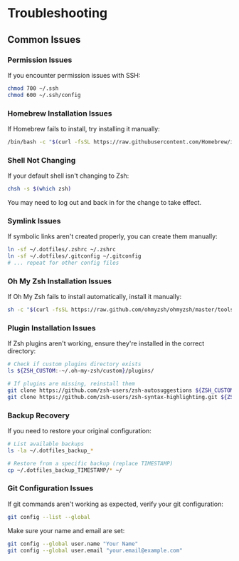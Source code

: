 # Troubleshooting

## Common Issues

### Permission Issues
If you encounter permission issues with SSH:

```bash
chmod 700 ~/.ssh
chmod 600 ~/.ssh/config
```

### Homebrew Installation Issues
If Homebrew fails to install, try installing it manually:

```bash
/bin/bash -c "$(curl -fsSL https://raw.githubusercontent.com/Homebrew/install/HEAD/install.sh)"
```

### Shell Not Changing
If your default shell isn't changing to Zsh:

```bash
chsh -s $(which zsh)
```

You may need to log out and back in for the change to take effect.

### Symlink Issues
If symbolic links aren't created properly, you can create them manually:

```bash
ln -sf ~/.dotfiles/.zshrc ~/.zshrc
ln -sf ~/.dotfiles/.gitconfig ~/.gitconfig
# ... repeat for other config files
```

### Oh My Zsh Installation Issues
If Oh My Zsh fails to install automatically, install it manually:

```bash
sh -c "$(curl -fsSL https://raw.github.com/ohmyzsh/ohmyzsh/master/tools/install.sh)"
```

### Plugin Installation Issues
If Zsh plugins aren't working, ensure they're installed in the correct directory:

```bash
# Check if custom plugins directory exists
ls ${ZSH_CUSTOM:-~/.oh-my-zsh/custom}/plugins/

# If plugins are missing, reinstall them
git clone https://github.com/zsh-users/zsh-autosuggestions ${ZSH_CUSTOM:-~/.oh-my-zsh/custom}/plugins/zsh-autosuggestions
git clone https://github.com/zsh-users/zsh-syntax-highlighting.git ${ZSH_CUSTOM:-~/.oh-my-zsh/custom}/plugins/zsh-syntax-highlighting
```

### Backup Recovery
If you need to restore your original configuration:

```bash
# List available backups
ls -la ~/.dotfiles_backup_*

# Restore from a specific backup (replace TIMESTAMP)
cp ~/.dotfiles_backup_TIMESTAMP/* ~/
```

### Git Configuration Issues
If git commands aren't working as expected, verify your git configuration:

```bash
git config --list --global
```

Make sure your name and email are set:

```bash
git config --global user.name "Your Name"
git config --global user.email "your.email@example.com"
```